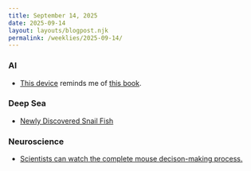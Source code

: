 ```yaml
---
title: September 14, 2025
date: 2025-09-14
layout: layouts/blogpost.njk
permalink: /weeklies/2025-09-14/
---
```


### AI
* <span meta="2025-09-08T14:29"></span> [This device](https://youtu.be/O_Q1hoEhfk4) reminds me of [this book](/books/Unworld/).

### Deep Sea
* <span meta="2025-09-10T17:26"></span> [Newly Discovered Snail Fish](https://gizmodo.com/these-newly-discovered-deep-sea-snailfish-just-became-our-newest-obsession-2000656455)

### Neuroscience
* <span meta="2025-09-14T01:23"></span> [Scientists can watch the complete mouse decison-making process.](https://singularityhub.com/2025/09/11/in-a-first-scientists-record-decision-making-as-it-happens-across-a-whole-brain/)
